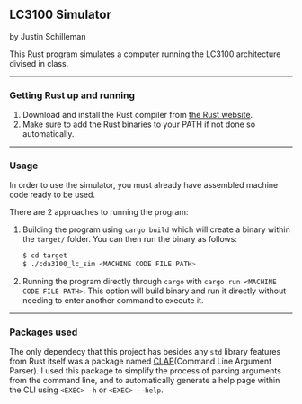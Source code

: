 ## LC3100 Simulator

by Justin Schilleman

This Rust program simulates a computer running the LC3100 architecture divised in class.

---

### Getting Rust up and running

1. Download and install the Rust compiler from [the Rust website](https://www.rust-lang.org/en-US/downloads.html).
2. Make sure to add the Rust binaries to your PATH if not done so automatically.

---

### Usage

In order to use the simulator, you must already have assembled machine code ready to be used.

There are 2 approaches to running the program:

1. Building the program using `cargo build` which will create a binary within the `target/` folder. You can then run the binary as
   follows:
   ```bash
   $ cd target
   $ ./cda3100_lc_sim <MACHINE CODE FILE PATH>
   ```
2. Running the program directly through `cargo` with `cargo run <MACHINE CODE FILE PATH>`. This option will build binary and run
   it directly without needing to enter another command to execute it.

---

### Packages used

The only dependecy that this project has besides any `std` library features from Rust itself was a package named [CLAP](https://docs.rs/clap/latest/clap/)(Command Line Argument Parser). I used this package to simplify the process of parsing arguments from the command line, and to automatically generate a help page within the CLI using `<EXEC> -h` or `<EXEC> --help`.
